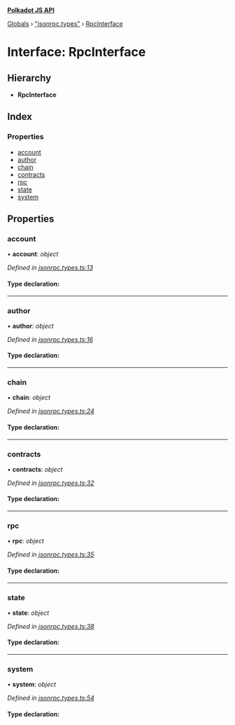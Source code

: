 **[Polkadot JS API](../README.md)**

[Globals](../globals.md) › [&quot;jsonrpc.types&quot;](../modules/_jsonrpc_types_.md) › [RpcInterface](_jsonrpc_types_.rpcinterface.md)

# Interface: RpcInterface

## Hierarchy

* **RpcInterface**

## Index

### Properties

* [account](_jsonrpc_types_.rpcinterface.md#account)
* [author](_jsonrpc_types_.rpcinterface.md#author)
* [chain](_jsonrpc_types_.rpcinterface.md#chain)
* [contracts](_jsonrpc_types_.rpcinterface.md#contracts)
* [rpc](_jsonrpc_types_.rpcinterface.md#rpc)
* [state](_jsonrpc_types_.rpcinterface.md#state)
* [system](_jsonrpc_types_.rpcinterface.md#system)

## Properties

###  account

• **account**: *object*

*Defined in [jsonrpc.types.ts:13](https://github.com/polkadot-js/api/blob/06d0c1f/packages/rpc-core/src/jsonrpc.types.ts#L13)*

#### Type declaration:

___

###  author

• **author**: *object*

*Defined in [jsonrpc.types.ts:16](https://github.com/polkadot-js/api/blob/06d0c1f/packages/rpc-core/src/jsonrpc.types.ts#L16)*

#### Type declaration:

___

###  chain

• **chain**: *object*

*Defined in [jsonrpc.types.ts:24](https://github.com/polkadot-js/api/blob/06d0c1f/packages/rpc-core/src/jsonrpc.types.ts#L24)*

#### Type declaration:

___

###  contracts

• **contracts**: *object*

*Defined in [jsonrpc.types.ts:32](https://github.com/polkadot-js/api/blob/06d0c1f/packages/rpc-core/src/jsonrpc.types.ts#L32)*

#### Type declaration:

___

###  rpc

• **rpc**: *object*

*Defined in [jsonrpc.types.ts:35](https://github.com/polkadot-js/api/blob/06d0c1f/packages/rpc-core/src/jsonrpc.types.ts#L35)*

#### Type declaration:

___

###  state

• **state**: *object*

*Defined in [jsonrpc.types.ts:38](https://github.com/polkadot-js/api/blob/06d0c1f/packages/rpc-core/src/jsonrpc.types.ts#L38)*

#### Type declaration:

___

###  system

• **system**: *object*

*Defined in [jsonrpc.types.ts:54](https://github.com/polkadot-js/api/blob/06d0c1f/packages/rpc-core/src/jsonrpc.types.ts#L54)*

#### Type declaration: